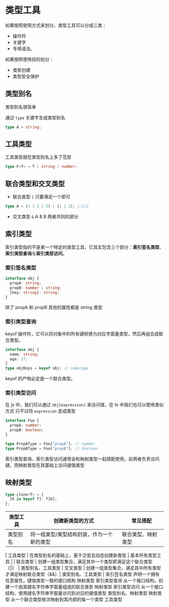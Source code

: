 # 类型工具

如果按照使用方式来划分，类型工具可以分成三类：

- 操作符
- 关键字
- 专用语法。

如果按照使用目的划分：

- 类型创建
- 类型安全保护

## 类型别名

类型别名很简单

通过 `type` 关键字生成类型别名

```ts
type A = string;
```

## 工具类型

工具类型就在类型别名上多了范型

```ts
type F<T> = T | string | number;
```

## 联合类型和交叉类型

- 联合类型 `|` 只要满足一个即可

```ts
type A = (1 | 2 | 3) | (1 | 2); //1|2
```

- 交叉类型 `&` A & B 两者共同的部分

## 索引类型

索引类型指的不是某一个特定的类型工具，它其实包含三个部分：**索引签名类型**、**索引类型查询**与**索引类型访问**。

### 索引签名类型

```ts
interface obj {
  propA: string;
  propB: number | string;
  [key: string]: string;
}
```

除了 propA 和 propB 其他的属性都是 string 类型

### 索引类型查询

keyof 操作符，它可以将对象中的所有键转换为对应字面量类型，然后再组合成联合类型。

```ts
interface obj {
  name: string;
  age: 27;
}
type objKeys = keyof obj; // name|age
```

keyof 的产物必定是一个联合类型。

### 索引类型访问

在 js 中，我们可以通过 `obj[expression]` 来访问值，在 ts 中我们也可以使用类似方式 只不过将 `expression` 变成类型

```ts
interface Foo {
  propA: number;
  propB: boolean;
}

type PropAType = Foo["propA"]; // number
type PropBType = Foo["propB"]; // boolean
```

索引类型查询、索引类型访问通常会和映射类型一起搭配使用，前两者负责访问键，而映射类型在其基础上访问键值类型

## 映射类型

```ts
type clone<T> = {
  [K in keyof T]: T[K];
};
```

| 类型工具 | 创建新类型的方式                          | 常见搭配           |
| -------- | ----------------------------------------- | ------------------ |
| 类型别名 | 将一组类型/类型结构封装，作为一个新的类型 | 联合类型、映射类型 |

| 工具类型 | 在类型别名的基础上，基于泛型去动态创建新类型 | 基本所有类型工具 |
| 联合类型 | 创建一组类型集合，满足其中一个类型即满足这个联合类型（||） | 类型别名、工具类型
| 交叉类型 | 创建一组类型集合，满足其中所有类型才满足映射联合类型（&&）| 类型别名、工具类型
| 索引签名类型 声明一个拥有任意属性，键值类型一致的接口结构 映射类型
索引类型查询 从一个接口结构，创建一个由其键名字符串字面量组成的联合类型 映射类型
索引类型访问 从一个接口结构，使用键名字符串字面量访问到对应的键值类型 类型别名、映射类型
映射类型 从一个联合类型依次映射到其内部的每一个类型 工具类型
